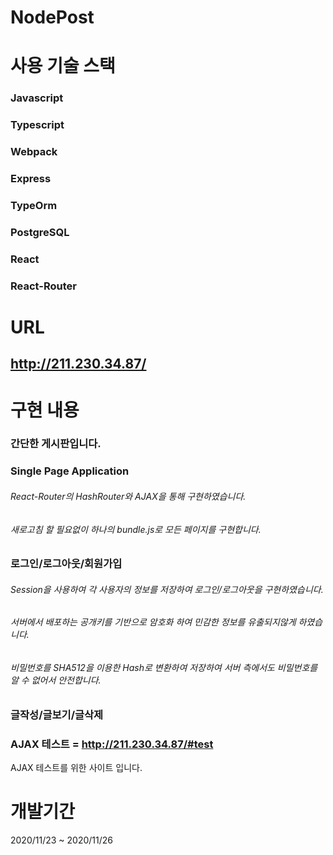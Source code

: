 # NodePost


# 사용 기술 스택

### Javascript
### Typescript
### Webpack
### Express
### TypeOrm
### PostgreSQL
### React
### React-Router


# URL
## http://211.230.34.87/



# 구현 내용
### 간단한 게시판입니다.
### Single Page Application
###### React-Router의 HashRouter와 AJAX을 통해 구현하였습니다.
###### 새로고침 할 필요없이 하나의 bundle.js로 모든 페이지를 구현합니다.
### 로그인/로그아웃/회원가입
###### Session을 사용하여 각 사용자의 정보를 저장하여 로그인/로그아웃을 구현하였습니다.
###### 서버에서 배포하는 공개키를 기반으로 암호화 하여 민감한 정보를 유출되지않게 하였습니다.
###### 비밀번호를 SHA512을 이용한 Hash로 변환하여 저장하여 서버 측에서도 비밀번호를 알 수 없어서 안전합니다.
### 글작성/글보기/글삭제
### AJAX 테스트 = http://211.230.34.87/#test
 AJAX 테스트를 위한 사이트 입니다.
# 개발기간 
  2020/11/23 ~ 2020/11/26
